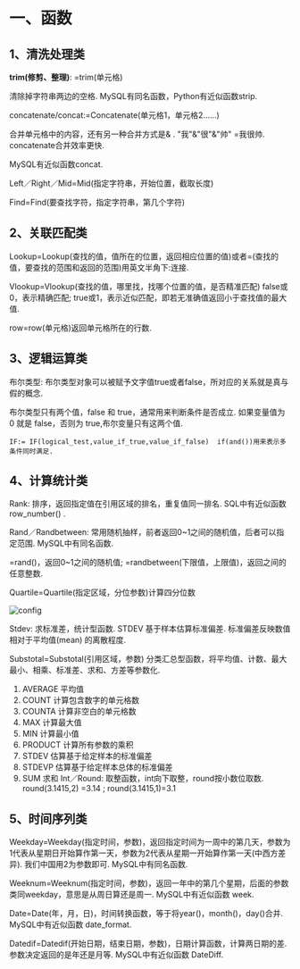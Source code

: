 # 一、函数

## 1、清洗处理类

**trim(修剪、整理)**: =trim(单元格)

清除掉字符串两边的空格. MySQL有同名函数，Python有近似函数strip.     

concatenate/concat:=Concatenate(单元格1，单元格2……)

合并单元格中的内容，还有另一种合并方式是& . "我"&"很"&"帅" =我很帅. concatenate合并效率更快. 

MySQL有近似函数concat. 

Left／Right／Mid=Mid(指定字符串，开始位置，截取长度)

Find=Find(要查找字符，指定字符串，第几个字符)

## 2、关联匹配类

Lookup=Lookup(查找的值，值所在的位置，返回相应位置的值)或者=(查找的值，要查找的范围和返回的范围)用英文半角下:连接. 

Vlookup=Vlookup(查找的值，哪里找，找哪个位置的值，是否精准匹配)  false或0，表示精确匹配; true或1，表示近似匹配，即若无准确值返回小于查找值的最大值. 

row=row(单元格)返回单元格所在的行数. 

## 3、逻辑运算类

布尔类型: 布尔类型对象可以被赋予文字值true或者false，所对应的关系就是真与假的概念. 

布尔类型只有两个值，false 和 true，通常用来判断条件是否成立. 如果变量值为 0 就是 false，否则为 true,布尔变量只有这两个值. 

```
IF:= IF(logical_test,value_if_true,value_if_false)  if(and())用来表示多条件同时满足. 
```

## 4、计算统计类

Rank: 排序，返回指定值在引用区域的排名，重复值同一排名. SQL中有近似函数row_number() . 

Rand／Randbetween: 常用随机抽样，前者返回0~1之间的随机值，后者可以指定范围. MySQL中有同名函数. 

=rand()，返回0~1之间的随机值; =randbetween(下限值，上限值)，返回之间的任意整数. 

Quartile=Quartile(指定区域，分位参数)计算四分位数

![config](images/1.jpg)

Stdev: 求标准差，统计型函数. STDEV 基于样本估算标准偏差. 标准偏差反映数值相对于平均值(mean) 的离散程度. 

Substotal=Substotal(引用区域，参数) 分类汇总型函数，将平均值、计数、最大最小、相乘、标准差、求和、方差等参数化. 

1. AVERAGE 平均值
2. COUNT 计算包含数字的单元格数
3. COUNTA 计算非空白的单元格数
4. MAX 计算最大值
5. MIN 计算最小值
6. PRODUCT 计算所有参数的乘积
7. STDEV 估算基于给定样本的标准偏差
8. STDEVP 估算基于给定样本总体的标准偏差
9. SUM 求和
 Int／Round: 取整函数，int向下取整，round按小数位取数. 
round(3.1415,2) =3.14 ;
round(3.1415,1)=3.1

## 5、时间序列类

Weekday=Weekday(指定时间，参数)，返回指定时间为一周中的第几天，参数为1代表从星期日开始算作第一天，参数为2代表从星期一开始算作第一天(中西方差异). 我们中国用2为参数即可. MySQL中有同名函数. 

Weeknum=Weeknum(指定时间，参数)，返回一年中的第几个星期，后面的参数类同weekday，意思是从周日算还是周一. MySQL中有近似函数 week. 

Date=Date(年，月，日)，时间转换函数，等于将year()，month()，day()合并. MySQL中有近似函数 date\_format. 

Datedif=Datedif(开始日期，结束日期，参数)，日期计算函数，计算两日期的差. 参数决定返回的是年还是月等. MySQL中有近似函数 DateDiff. 